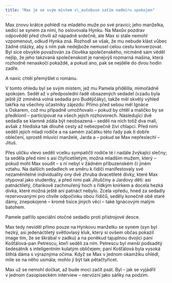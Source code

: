 ```yaml
---
title: "Max je se svým místem v\_autobuse zatím nadmíru spokojen"
---
```


Max znovu krátce pohlédl na mladého muže po své pravici; jeho manželka, sedící se synem za nimi, ho oslovovala Hynku. Na Maxův pozdrav odpověděl před chvílí až nápadně srdečně, ale Max si stále nemohl vzpomenout, odkud Hynka zná. Rozhodl se však, že mu nebude klást vůbec žádné otázky, aby s ním pak nedejbože nemusel celou cestu konverzovat. Byl sice obvykle považován za člověka společenského, nicméně sám věděl nejlíp, že jeho takzvaná společenskost je nanejvýš rozmarná mašina, která rozhodně nenaskočí pokaždé, a pokud ano, pak se nejdéle do dvou hodin zadře.

A navíc chtěl přemýšlet o románu.

V tomto ohledu byl se svým místem, jež mu Pamela přidělila, mimořádně spokojen. Seděl až v předposlední řadě obsazených sedadel (vzadu byla ještě již zmíněná volná sedadla pro Budějičáky), takže měl skvělý výhled takřka na všechny účastníky zájezdu: Přímo před sebou měl Ignáce s Oskarem, což mu případně umožňovalo – pokud by chtěl a maličko by se předklonil – participovat na všech jejich rozhovorech. Následující dvě sedadla se klamně zdála být neobsazená – seděli na nich totiž dva malí, avšak z hlediska tak dlouhé cesty až nebezpečně živí chlapci. Před nimi seděli jejich mladí rodiče a na samém začátku této řady pak ti dobře oblečení, sprostě mluvící manželé, Jarda a – pokud se Max nepřeslechl – Jituš.

Přes uličku vlevo seděli vcelku sympatičtí rodiče té i nadále žvýkající slečny; ta seděla před nimi s asi čtyřicetiletým, možná mladším mužem, který – pokud mohl Max soudit – s ní nebyl v žádném příbuzenském či jiném vztahu. Na dalších sedadlech ve směru k řidiči manifestovaly své nezaměnitelné individuality ony dvě zhruba dvacetileté dívky, které Max otypoval jako studentky, a před nimi pak Jituščiny a Jardovy děti: asi patnáctiletý, čítankově zachmuřený hoch s řídkým knírkem a docela hezká dívka, které možná ještě ani patnáct nebylo. Zcela vpředu, hned za sedadly rezervovanými pro chvíle odpočinku obou řidičů, seděly konečně obě staré dámy, znepokojené – kromě tisíce jiných věcí – také Ignácovým malým batohem.

Pamele patřilo speciální otočné sedadlo proti přístrojové desce.

Max tedy neviděl přímo pouze na Hynkovu manželku se synem (syn byl hezký, asi jedenáctiletý světlovlasý kluk, který si ovšem občas pokazil image tím, že se škrábal v zadku) a na poněkud tajuplnou dvojici paní Košťálová-pan Petrescu, kteří seděli za ním. Petrescu byl menší podsaditý šedesátník s inteligentním kulatým obličejem; paní Košťálová byla vysoká štíhlá dáma s výraznýma očima. Když se Max v jednom okamžiku ohlédl, mile se na něho usmála; mohlo jí být tak pětačtyřicet.

Max už se nemohl dočkat, až bude moci začít psát. Byl – jak se vyjádřil v jednom časopiseckém interview – nervózní jako sáňky na podzim.
